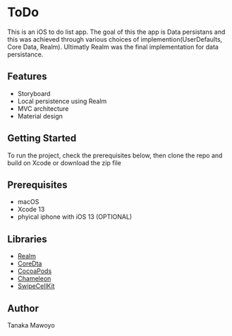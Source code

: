 # ToDo

This is an iOS to do list app. The goal of this the app is Data persistans and this was achieved through various choices of implemention(UserDefaults, Core Data, Realm). Ultimatly Realm was the final implementation for data persistance.

## Features
* Storyboard
* Local persistence using Realm
* MVC architecture 
* Material design

## Getting Started
To run the project, check the prerequisites below, then clone the repo and build
 on Xcode or download the zip file

## Prerequisites
*   macOS
*   Xcode 13
*   phyical iphone with iOS 13 (OPTIONAL)


## Libraries
*   [Realm](https://https://realm.io/)
*   [CoreDta](https://developer.apple.com/documentation/coredata)
*   [CocoaPods](https://cocoapods.org/)
*   [Chameleon](https://github.com/wowansm/Chameleon)
*   [SwipeCellKit](https://github.com/SwipeCellKit/SwipeCellKit)


## Author
Tanaka Mawoyo
